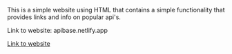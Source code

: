 This is a simple website using HTML that contains a simple functionality that provides links and info on popular api's. 

Link to website: apibase.netlify.app

[Link to website](apibase.netlify.app)
